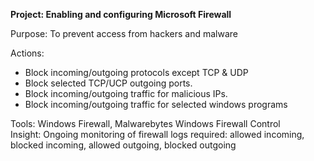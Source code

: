 <p><b>Project:  Enabling and configuring Microsoft Firewall</b><p>
<p>Purpose:  To prevent access from hackers and malware</p>
Actions:  

* Block incoming/outgoing protocols except TCP & UDP
* Block selected TCP/UCP outgoing ports.  
* Block incoming/outgoing traffic for malicious IPs.
* Block incoming/outgoing traffic for selected windows programs

Tools: Windows Firewall, Malwarebytes Windows Firewall Control  
Insight: Ongoing monitoring of firewall logs required: allowed incoming, blocked incoming, allowed outgoing, blocked outgoing

